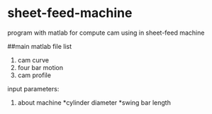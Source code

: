 sheet-feed-machine
==================

program with matlab for compute cam using in sheet-feed machine

##main matlab file
list

1. cam curve 
2. four bar motion 
3. cam profile

input parameters:
1. about machine
  *cylinder diameter
  *swing bar length
